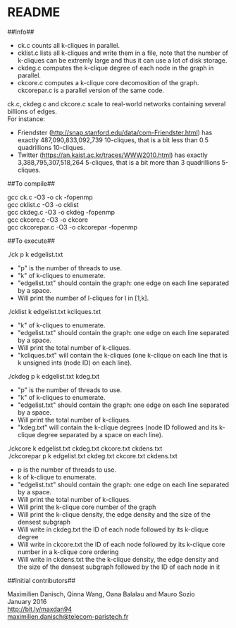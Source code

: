 # README #

##Info##

- ck.c counts all k-cliques in parallel.  
- cklist.c lists all k-cliques and write them in a file, note that the number of k-cliques can be extremly large and thus it can use a lot of disk storage.  
- ckdeg.c computes the k-clique degree of each node in the graph in parallel.
- ckcore.c computes a k-clique core decomosition of the graph. ckcorepar.c is a parallel version of the same code.

ck.c, ckdeg.c and ckcore.c scale to real-world networks containing several billions of edges.  
For instance:  
- Friendster (http://snap.stanford.edu/data/com-Friendster.html) has exactly 487,090,833,092,739 10-cliques, that is a bit less than 0.5 quadrillions 10-cliques. 
- Twitter (https://an.kaist.ac.kr/traces/WWW2010.html) has exactly 3,388,795,307,518,264 5-cliques, that is a bit more than 3 quadrillions 5-cliques.

##To compile##

gcc ck.c -O3 -o ck -fopenmp  
gcc cklist.c -O3 -o cklist  
gcc ckdeg.c -O3 -o ckdeg -fopenmp  
gcc ckcore.c -O3 -o ckcore  
gcc ckcorepar.c -O3 -o ckcorepar -fopenmp

##To execute##

./ck p k edgelist.txt

- "p" is the number of threads to use.
- "k" of k-cliques to enumerate.
- "edgelist.txt" should contain the graph: one edge on each line separated by a space.
- Will print the number of l-cliques for l in [1,k].

./cklist k edgelist.txt kcliques.txt

- "k" of k-cliques to enumerate.
- "edgelist.txt" should contain the graph: one edge on each line separated by a space.
- Will print the total number of k-cliques.
- "kcliques.txt" will contain the k-cliques (one k-clique on each line that is k unsigned ints (node ID) on each line).


./ckdeg p k edgelist.txt kdeg.txt

- "p" is the number of threads to use.
- "k" of k-cliques to enumerate.
- "edgelist.txt" should contain the graph: one edge on each line separated by a space.
- Will print the total number of k-cliques.
- "kdeg.txt" will contain the k-clique degrees (node ID followed and its k-clique degree separated by a space on each line).

./ckcore k edgelist.txt ckdeg.txt ckcore.txt ckdens.txt  
./ckcorepar p k edgelist.txt ckdeg.txt ckcore.txt ckdens.txt

- p is the number of threads to use.
- k of k-clique to enumerate.
- "edgelist.txt" should contain the graph: one edge on each line separated by a space.
- Will print the total number of k-cliques.
- Will print the k-clique core number of the graph
- Will print the k-clique density, the edge density and the size of the densest subgraph
- Will write in ckdeg.txt the ID of each node followed by its k-clique degree
- Will write in ckcore.txt the ID of each node followed by its k-clique core number in a k-clique core ordering
- Will write in ckdens.txt the the k-clique density, the edge density and the size of the densest subgraph followed by the ID of each node in it

##Initial contributors##

Maximilien Danisch, Qinna Wang, Oana Balalau and Mauro Sozio  
January 2016  
http://bit.ly/maxdan94  
maximilien.danisch@telecom-paristech.fr
